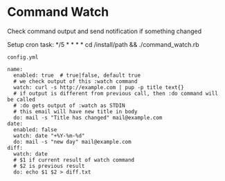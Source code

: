 # Command Watch

Check command output and send notification if something changed

Setup cron task: */5 * * * * cd /install/path && ./command_watch.rb

```
config.yml

name:
  enabled: true  # true|false, default true
  # we check output of this :watch command
  watch: curl -s http://example.com | pup -p title text{}
  # if output is different from previous call, then :do command will be called
  # :do gets output of :watch as STDIN
  # this email will have new title in body
  do: mail -s "Title has changed" mail@example.com
date:
  enabled: false
  watch: date "+%Y-%m-%d"
  do: mail -s "new day" mail@example.com
diff:
  watch: date
  # $1 if current result of watch command
  # $2 is previous result
  do: echo $1 $2 > diff.txt



```
